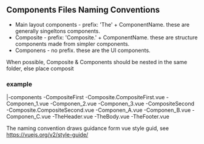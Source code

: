 ## Components Files Naming Conventions
* Main layout components - prefix: 'The' + ComponentName. these are generally singeltons components.
* Composite - prefix: 'Composite.' + ComponentName. these are structure components made from simpler components.
* Componens - no prefix. these are the UI components.

When possible, Composite & Components should be nested in the same folder, else place composit
### example
|-components
    -CompositeFirst
        -Composite.CompositeFirst.vue
        -Componen_1.vue
        -Componen_2.vue
        -Componen_3.vue
    -CompositeSecond
        -Composite.CompositeSecond.vue
        -Componen_A.vue
        -Componen_B.vue
        -Componen_C.vue
    -TheHeader.vue
    -TheBody.vue
    -TheFooter.vue
    
The naming convention draws guidance form vue style guid, see https://vuejs.org/v2/style-guide/ 